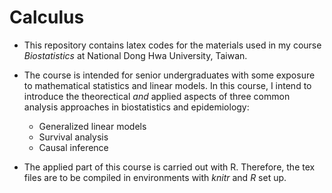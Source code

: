 # Calculus

- This repository contains latex codes for the materials used in my course *Biostatistics* at National Dong Hwa University, Taiwan.  

- The course is intended for senior undergraduates with some exposure to mathematical statistics and linear models.  In this course, I intend to introduce the theorectical *and* applied aspects of three common analysis approaches in biostatistics and epidemiology:
  - Generalized linear models
  - Survival analysis
  - Causal inference

- The applied part of this course is carried out with R.  Therefore, the tex files are to be compiled in environments with *knitr* and *R* set up.
